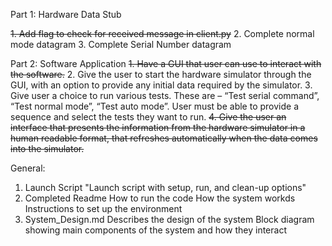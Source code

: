 Part 1: Hardware Data Stub

~~1. Add flag to check for received message in client.py~~
2. Complete normal mode datagram
3. Complete Serial Number datagram


Part 2: Software Application
~~1. Have a GUI that user can use to interact with the software.~~
2. Give the user to start the hardware simulator through the GUI, with an option to provide any
initial data required by the simulator.
3. Give user a choice to run various tests. These are – “Test serial command”, “Test normal mode”,
“Test auto mode”. User must be able to provide a sequence and select the tests they want to
run.
~~4. Give the user an interface that presents the information from the hardware simulator in a~~
~~human readable format, that refreshes automatically when the data comes into the simulator.~~

General:
1. Launch Script
    "Launch script with setup, run, and clean-up options"
2. Completed Readme
    How to run the code
    How the system workds
    Instructions to set up the environment
3. System_Design.md
    Describes the design of the system
    Block diagram showing main components of the system and how they interact